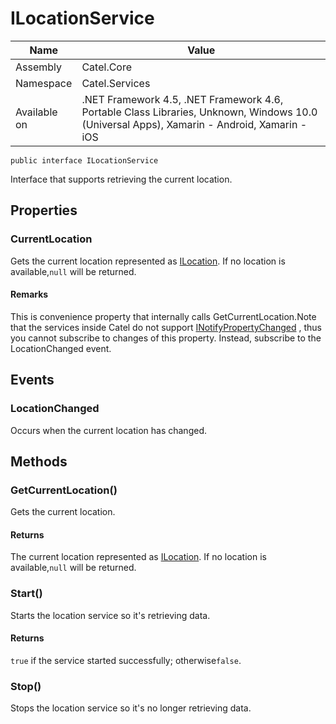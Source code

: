 

# ILocationService

Name|Value
---|---
Assembly|Catel.Core
Namespace|Catel.Services
Available on|.NET Framework 4.5, .NET Framework 4.6, Portable Class Libraries, Unknown, Windows 10.0 (Universal Apps), Xamarin - Android, Xamarin - iOS

```
public interface ILocationService
```

Interface that supports retrieving the current location.



## Properties

### CurrentLocation

Gets the current location represented as [ILocation](#). If no location is available,`null` will be returned.

#### Remarks

This is convenience property that internally calls GetCurrentLocation.Note that the services inside Catel do not support [INotifyPropertyChanged](#) , thus you cannot subscribe to changes of this property. Instead, subscribe to the LocationChanged event.



## Events

### LocationChanged

Occurs when the current location has changed.



## Methods

### GetCurrentLocation()

Gets the current location.

#### Returns

The current location represented as [ILocation](#). If no location is available,`null` will be returned.



### Start()

Starts the location service so it's retrieving data.

#### Returns

`true` if the service started successfully; otherwise`false`.



### Stop()

Stops the location service so it's no longer retrieving data.




